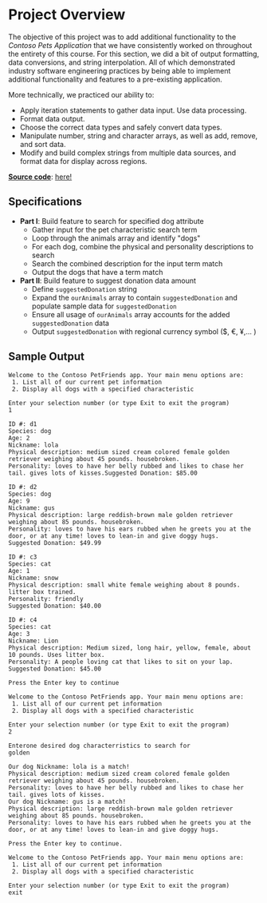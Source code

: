 # Project Overview

The objective of this project was to add additional functionality to the *Contoso Pets Application* that we have consistently worked on throughout the entirety of this course. For this section, we did a bit of output formatting, data conversions, and string interpolation. All of which demonstrated industry software engineering practices by being able to implement additional functionality and features to a pre-existing application.

More technically, we practiced our ability to:
- Apply iteration statements to gather data input.
Use data processing.
- Format data output.
- Choose the correct data types and safely convert data types.
- Manipulate number, string and character arrays, as well as add, remove, and sort data.
- Modify and build complex strings from multiple data sources, and format data for display across regions.

<ins>**Source code**</ins>: [here!](FinalProjects/GuidedProject/Starter/Program.cs)

## Specifications

- **Part I**: Build feature to search for specified dog attribute
    - Gather input for the pet characteristic search term
    - Loop through the animals array and identify "dogs"
    - For each dog, combine the physical and personality descriptions to search
    - Search the combined description for the input term match
    - Output the dogs that have a term match
- **Part II**: Build feature to suggest donation data amount
    - Define `suggestedDonation` string
    - Expand the `ourAnimals` array to contain `suggestedDonation` and populate sample data for `suggestedDonation`
    - Ensure all usage of `ourAnimals` array accounts for the added `suggestedDonation` data
    - Output `suggestedDonation` with regional currency symbol ($, €, ¥,... )

## Sample Output

```
Welcome to the Contoso PetFriends app. Your main menu options are:
 1. List all of our current pet information
 2. Display all dogs with a specified characteristic

Enter your selection number (or type Exit to exit the program)
1

ID #: d1
Species: dog
Age: 2
Nickname: lola
Physical description: medium sized cream colored female golden retriever weighing about 45 pounds. housebroken.
Personality: loves to have her belly rubbed and likes to chase her tail. gives lots of kisses.Suggested Donation: $85.00

ID #: d2
Species: dog
Age: 9
Nickname: gus
Physical description: large reddish-brown male golden retriever weighing about 85 pounds. housebroken.
Personality: loves to have his ears rubbed when he greets you at the door, or at any time! loves to lean-in and give doggy hugs.
Suggested Donation: $49.99

ID #: c3
Species: cat
Age: 1
Nickname: snow
Physical description: small white female weighing about 8 pounds. litter box trained.
Personality: friendly
Suggested Donation: $40.00

ID #: c4
Species: cat
Age: 3
Nickname: Lion
Physical description: Medium sized, long hair, yellow, female, about 10 pounds. Uses litter box.
Personality: A people loving cat that likes to sit on your lap.
Suggested Donation: $45.00

Press the Enter key to continue

Welcome to the Contoso PetFriends app. Your main menu options are:
 1. List all of our current pet information
 2. Display all dogs with a specified characteristic

Enter your selection number (or type Exit to exit the program)
2

Enterone desired dog characterristics to search for
golden

Our dog Nickname: lola is a match!
Physical description: medium sized cream colored female golden retriever weighing about 45 pounds. housebroken.
Personality: loves to have her belly rubbed and likes to chase her tail. gives lots of kisses.
Our dog Nickname: gus is a match!
Physical description: large reddish-brown male golden retriever weighing about 85 pounds. housebroken.
Personality: loves to have his ears rubbed when he greets you at the door, or at any time! loves to lean-in and give doggy hugs.

Press the Enter key to continue.

Welcome to the Contoso PetFriends app. Your main menu options are:
 1. List all of our current pet information
 2. Display all dogs with a specified characteristic

Enter your selection number (or type Exit to exit the program)
exit
```
